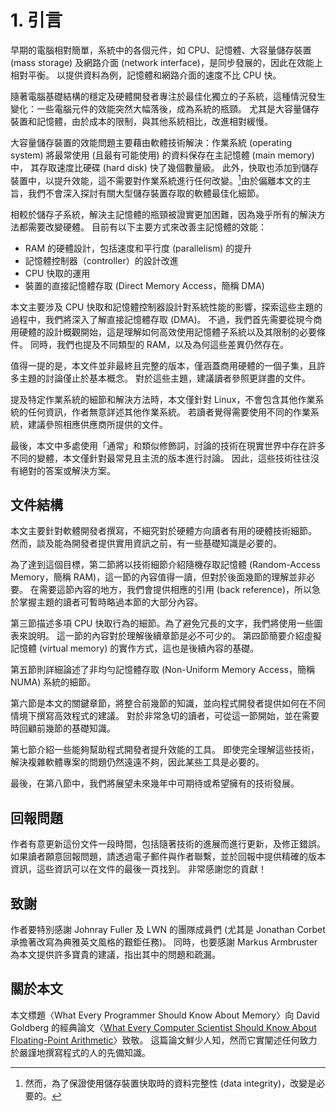 # 1. 引言

早期的電腦相對簡單，系統中的各個元件，如 CPU、記憶體、大容量儲存裝置 (mass storage) 及網路介面 (network interface)，是同步發展的，因此在效能上相對平衡。
以提供資料為例，記憶體和網路介面的速度不比 CPU 快。

隨著電腦基礎結構的穩定及硬體開發者專注於最佳化獨立的子系統，這種情況發生變化：一些電腦元件的效能突然大幅落後，成為系統的瓶頸。
尤其是大容量儲存裝置和記憶體，由於成本的限制，與其他系統相比，改進相對緩慢。

大容量儲存裝置的效能問題主要藉由軟體技術解決：作業系統 (operating system) 將最常使用 (且最有可能使用) 的資料保存在主記憶體 (main memory) 中，
其存取速度比硬碟 (hard disk) 快了幾個數量級。
此外，快取也添加到儲存裝置中，以提升效能，這不需要對作業系統進行任何改變。[^1]由於偏離本文的主旨，我們不會深入探討有關大型儲存裝置存取的軟體最佳化細節。

相較於儲存子系統，解決主記憶體的瓶頸被證實更加困難，因為幾乎所有的解決方法都需要改變硬體。
目前有以下主要方式來改善主記憶體的效能：
* RAM 的硬體設計，包括速度和平行度 (parallelism) 的提升
* 記憶體控制器（controller）的設計改進
* CPU 快取的運用
* 裝置的直接記憶體存取 (Direct Memory Access，簡稱 DMA)

本文主要涉及 CPU 快取和記憶體控制器設計對系統性能的影響，探索這些主題的過程中，我們將深入了解直接記憶體存取 (DMA)。
不過，我們首先需要從現今商用硬體的設計概觀開始，這是理解如何高效使用記憶體子系統以及其限制的必要條件。
同時，我們也提及不同類型的 RAM，以及為何這些差異仍然存在。

值得一提的是，本文件並非最終且完整的版本，僅涵蓋商用硬體的一個子集，且許多主題的討論僅止於基本概念。
對於這些主題，建議讀者參照更詳盡的文件。

提及特定作業系統的細節和解決方法時，本文僅針對 Linux，不會包含其他作業系統的任何資訊，作者無意詳述其他作業系統。
若讀者覺得需要使用不同的作業系統，建議參照相應供應商所提供的文件。

最後，本文中多處使用「通常」和類似修飾詞，討論的技術在現實世界中存在許多不同的變體，本文僅針對最常見且主流的版本進行討論。
因此，這些技術往往沒有絕對的答案或解決方案。

## 文件結構

本文主要針對軟體開發者撰寫，不細究對於硬體方向讀者有用的硬體技術細節。
然而，談及能為開發者提供實用資訊之前，有一些基礎知識是必要的。

為了達到這個目標，第二節將以技術細節介紹隨機存取記憶體 (Random-Access Memory，簡稱 RAM)，這一節的內容值得一讀，但對於後面幾節的理解並非必要。
在需要這節內容的地方，我們會提供相應的引用 (back reference)，所以急於掌握主題的讀者可暫時略過本節的大部分內容。

第三節描述多項 CPU 快取行為的細節。為了避免冗長的文字，我們將使用一些圖表來說明。
這一節的內容對於理解後續章節是必不可少的。
第四節簡要介紹虛擬記憶體 (virtual memory) 的實作方式，這也是後續內容的基礎。

第五節則詳細論述了非均勻記憶體存取 (Non-Uniform Memory Access，簡稱 NUMA) 系統的細節。

第六節是本文的關鍵章節，將整合前幾節的知識，並向程式開發者提供如何在不同情境下撰寫高效程式的建議。
對於非常急切的讀者，可從這一節開始，並在需要時回顧前幾節的基礎知識。

第七節介紹一些能夠幫助程式開發者提升效能的工具。
即使完全理解這些技術，解決複雜軟體專案的問題仍然遠遠不夠，因此某些工具是必要的。

最後，在第八節中，我們將展望未來幾年中可期待或希望擁有的技術發展。

## 回報問題

作者有意更新這份文件一段時間，包括隨著技術的進展而進行更新，及修正錯誤。
如果讀者願意回報問題，請透過電子郵件與作者聯繫，並於回報中提供精確的版本資訊，這些資訊可以在文件的最後一頁找到。
非常感謝您的貢獻！

## 致謝

作者要特別感謝 Johnray Fuller 及 LWN 的團隊成員們 (尤其是 Jonathan Corbet 承擔著改寫為典雅英文風格的艱鉅任務)。
同時，也要感謝 Markus Armbruster 為本文提供許多寶貴的建議，指出其中的問題和疏漏。

## 關於本文

本文標題〈What Every Programmer Should Know About Memory〉向 David Goldberg 的經典論文〈[What Every Computer Scientist Should Know About Floating-Point Arithmetic](https://docs.oracle.com/cd/E19957-01/806-3568/ncg_goldberg.html)〉致敬。
這篇論文鮮少人知，然而它實闡述任何致力於嚴謹地撰寫程式的人的先備知識。

[^1]: 然而，為了保證使用儲存裝置快取時的資料完整性 (data integrity)，改變是必要的。

